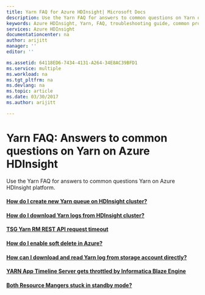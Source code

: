 ```yaml
---
title: Yarn FAQ for Azure HDInsight| Microsoft Docs
description: Use the Yarn FAQ for answers to common questions on Yarn on Azure HDInsight platform.
keywords: Azure HDInsight, Yarn, FAQ, troubleshooting guide, common problems
services: Azure HDInsight
documentationcenter: na
author: arijitt
manager: ''
editor: ''

ms.assetid: 64118ED6-7434-4131-A264-34E8AC39BFD1
ms.service: multiple
ms.workload: na
ms.tgt_pltfrm: na
ms.devlang: na
ms.topic: article
ms.date: 03/30/2017
ms.author: arijitt

---
```

# Yarn FAQ: Answers to common questions on Yarn on Azure HDInsight
Use the Yarn FAQ for answers to common questions Yarn on Azure HDInsight platform.

#### [How do I create new Yarn queue on HDInsight cluster?](yarn-create-new-queue.md)
#### [How do I download Yarn logs from HDInsight cluster?](yarn-download-logs.md)
#### [TSG Yarn RM REST API request timeout](yarn-rm-rest-api-request-timeout.md)
#### [How do I enable soft delete in Azure?](trash-purging.md)
#### [How can I download and read Yarn log from storage account directly?](empty-yarn-log.md)
#### [YARN App Timeline Server gets throttled by Informatica Blaze Engine](yarn-ats-throttling.md)
#### [Both Resource Mangers stuck in standby mode?](bothRMstandby.md)
